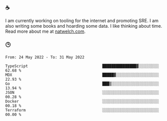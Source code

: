 ### ☕

I am currently working on tooling for the internet and promoting SRE. I am also writing some books and hoarding some data. I like thinking about time. Read more about me at [natwelch.com](https://natwelch.com).

### 🕒

<!--START_SECTION:waka-->

```text
From: 24 May 2022 - To: 31 May 2022

TypeScript                                 ███████████████▓░░░░░░░░░   62.68 %
MDX                                        █████▓░░░░░░░░░░░░░░░░░░░   22.93 %
Go                                         ███▒░░░░░░░░░░░░░░░░░░░░░   13.94 %
JSON                                       ░░░░░░░░░░░░░░░░░░░░░░░░░   00.28 %
Docker                                     ░░░░░░░░░░░░░░░░░░░░░░░░░   00.18 %
Terraform                                  ░░░░░░░░░░░░░░░░░░░░░░░░░   00.00 %
```

<!--END_SECTION:waka-->
